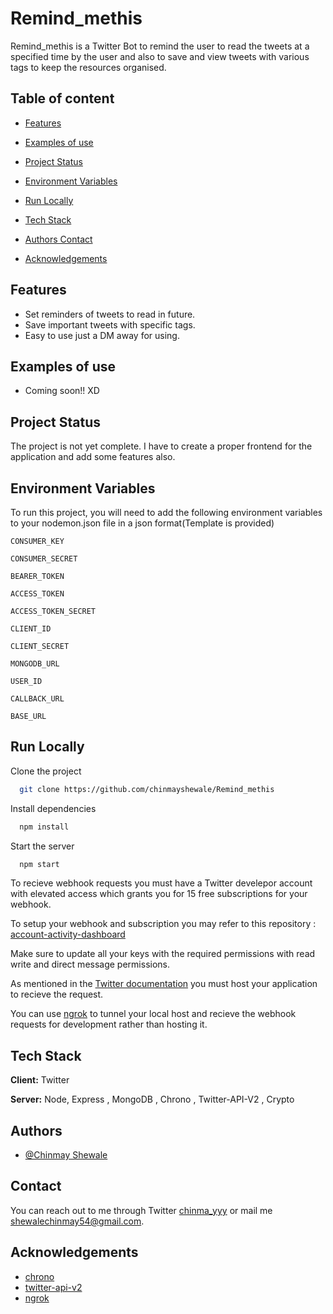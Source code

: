 
# Remind_methis 

Remind_methis is a Twitter Bot to remind the user to read the tweets at a specified time by the user and also to save and view tweets with various tags to keep the resources organised.


## Table of content

- [Features](https://github.com/chinmayshewale/Remind_methis#features)

- [Examples of use](https://github.com/chinmayshewale/Remind_methis#examples-of-use)

- [Project Status](https://github.com/chinmayshewale/Remind_methis#project-status)

- [Environment Variables](https://github.com/chinmayshewale/Remind_methis#environment-variables)

- [Run Locally](https://github.com/chinmayshewale/Remind_methis#run-locally)

- [Tech Stack](https://github.com/chinmayshewale/Remind_methis#tech-stack)

- [Authors Contact](https://github.com/chinmayshewale/Remind_methis#authors)

- [Acknowledgements](https://github.com/chinmayshewale/Remind_methis#acknowledgements)
## Features

- Set reminders of tweets to read in future.
- Save important tweets with specific tags.
- Easy to use just a DM away for using.
## Examples of use

- Coming soon!! XD
## Project Status

The project is not yet complete. I have to create a proper frontend for the application and add some features also.


## Environment Variables

To run this project, you will need to add the following environment variables to your nodemon.json file in a json format(Template is provided)

`CONSUMER_KEY`

`CONSUMER_SECRET`

`BEARER_TOKEN`

`ACCESS_TOKEN`

`ACCESS_TOKEN_SECRET`

`CLIENT_ID`

`CLIENT_SECRET`

`MONGODB_URL`

`USER_ID`

`CALLBACK_URL`

`BASE_URL`



## Run Locally

Clone the project

```bash
  git clone https://github.com/chinmayshewale/Remind_methis
```



Install dependencies

```bash
  npm install
```

Start the server

```bash
  npm start
```
To recieve webhook requests you must have a Twitter develepor account with elevated access which grants you for 15 free subscriptions for your webhook.

To setup your webhook and subscription you may refer to this repository : [account-activity-dashboard](https://github.com/twitterdev/account-activity-dashboard)

Make sure to update all your keys with the required permissions with read write and direct message permissions.

As mentioned in the  [Twitter documentation](https://developer.twitter.com/en/docs/twitter-api/enterprise/account-activity-api/guides/getting-started-with-webhooks) you must host your application to recieve the request.

You can use [ngrok](https://ngrok.com/) to tunnel your local host and recieve the webhook requests for development rather than hosting it.
## Tech Stack

**Client:** Twitter 

**Server:** Node, Express , MongoDB , Chrono , Twitter-API-V2 , Crypto


## Authors

- [@Chinmay Shewale](https://www.github.com/chinmayshewale)


## Contact

You can reach out to me through Twitter [chinma_yyy](https://www.twitter.com/chinma_yyy) or mail me shewalechinmay54@gmail.com.


## Acknowledgements

 - [chrono](https://github.com/wanasit/chrono)
 - [twitter-api-v2](https://github.com/plhery/node-twitter-api-v2)
 - [ngrok](https://ngrok.com/)

